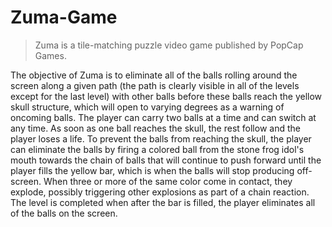 # Zuma-Game
>Zuma is a tile-matching puzzle video game published by PopCap Games.

The objective of Zuma is to eliminate all of the balls rolling around the screen along a given path (the path is clearly visible in all of the levels except for the last level) with other balls before these balls reach the yellow skull structure, which will open to varying degrees as a warning of oncoming balls. The player can carry two balls at a time and can switch at any time. As soon as one ball reaches the skull, the rest follow and the player loses a life. To prevent the balls from reaching the skull, the player can eliminate the balls by firing a colored ball from the stone frog idol's mouth towards the chain of balls that will continue to push forward until the player fills the yellow bar, which is when the balls will stop producing off-screen. When three or more of the same color come in contact, they explode, possibly triggering other explosions as part of a chain reaction. The level is completed when after the bar is filled, the player eliminates all of the balls on the screen.
